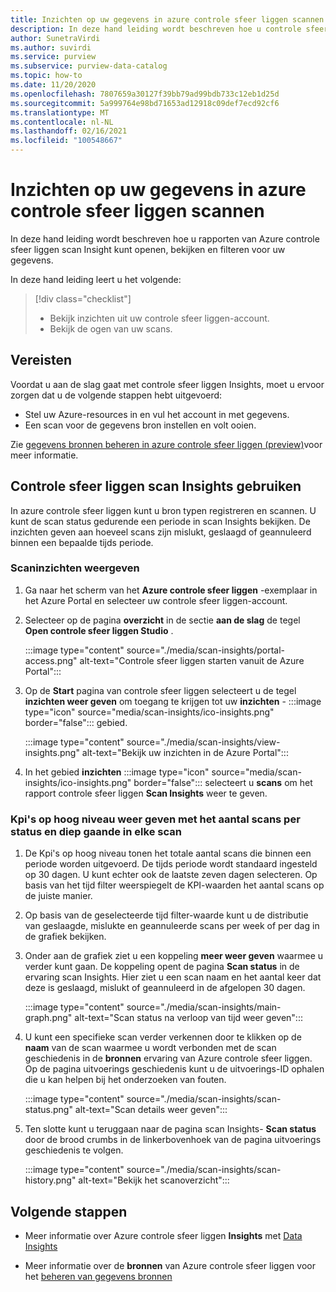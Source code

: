 ```yaml
---
title: Inzichten op uw gegevens in azure controle sfeer liggen scannen
description: In deze hand leiding wordt beschreven hoe u controle sfeer liggen Insights-scan rapporten kunt weer geven en gebruiken voor uw gegevens.
author: SunetraVirdi
ms.author: suvirdi
ms.service: purview
ms.subservice: purview-data-catalog
ms.topic: how-to
ms.date: 11/20/2020
ms.openlocfilehash: 7807659a30127f39bb79ad99bdb733c12eb1d25d
ms.sourcegitcommit: 5a999764e98bd71653ad12918c09def7ecd92cf6
ms.translationtype: MT
ms.contentlocale: nl-NL
ms.lasthandoff: 02/16/2021
ms.locfileid: "100548667"
---
```

# <a name="scan-insights-on-your-data-in-azure-purview"></a>Inzichten op uw gegevens in azure controle sfeer liggen scannen

In deze hand leiding wordt beschreven hoe u rapporten van Azure controle sfeer liggen scan Insight kunt openen, bekijken en filteren voor uw gegevens.

In deze hand leiding leert u het volgende:

> [!div class="checklist"]
> * Bekijk inzichten uit uw controle sfeer liggen-account.
> * Bekijk de ogen van uw scans.

## <a name="prerequisites"></a>Vereisten

Voordat u aan de slag gaat met controle sfeer liggen Insights, moet u ervoor zorgen dat u de volgende stappen hebt uitgevoerd:

* Stel uw Azure-resources in en vul het account in met gegevens.
* Een scan voor de gegevens bron instellen en volt ooien.

Zie [gegevens bronnen beheren in azure controle sfeer liggen (preview)](manage-data-sources.md)voor meer informatie.

## <a name="use-purview-scan-insights"></a>Controle sfeer liggen scan Insights gebruiken

In azure controle sfeer liggen kunt u bron typen registreren en scannen. U kunt de scan status gedurende een periode in scan Insights bekijken. De inzichten geven aan hoeveel scans zijn mislukt, geslaagd of geannuleerd binnen een bepaalde tijds periode.

### <a name="view-scan-insights"></a>Scaninzichten weergeven

1. Ga naar het scherm van het **Azure controle sfeer liggen** -exemplaar in het Azure Portal en selecteer uw controle sfeer liggen-account.

1. Selecteer op de pagina **overzicht** in de sectie **aan de slag** de tegel **Open controle sfeer liggen Studio** .

   :::image type="content" source="./media/scan-insights/portal-access.png" alt-text="Controle sfeer liggen starten vanuit de Azure Portal":::

1. Op de **Start** pagina van controle sfeer liggen selecteert u de tegel **inzichten weer geven** om toegang te krijgen tot uw **inzichten** - :::image type="icon" source="media/scan-insights/ico-insights.png" border="false"::: gebied.

   :::image type="content" source="./media/scan-insights/view-insights.png" alt-text="Bekijk uw inzichten in de Azure Portal":::

1. In het gebied **inzichten** :::image type="icon" source="media/scan-insights/ico-insights.png" border="false"::: selecteert u **scans** om het rapport controle sfeer liggen **Scan Insights** weer te geven.

### <a name="view-high-level-kpis-to-show-count-of-scans-by-status-and-deep-dive-into-each-scan"></a>Kpi's op hoog niveau weer geven met het aantal scans per status en diep gaande in elke scan
 
1. De Kpi's op hoog niveau tonen het totale aantal scans die binnen een periode worden uitgevoerd. De tijds periode wordt standaard ingesteld op 30 dagen. U kunt echter ook de laatste zeven dagen selecteren. Op basis van het tijd filter weerspiegelt de KPI-waarden het aantal scans op de juiste manier.


1. Op basis van de geselecteerde tijd filter-waarde kunt u de distributie van geslaagde, mislukte en geannuleerde scans per week of per dag in de grafiek bekijken.

1. Onder aan de grafiek ziet u een koppeling **meer weer geven** waarmee u verder kunt gaan. De koppeling opent de pagina  **Scan status** in de ervaring scan Insights. Hier ziet u een scan naam en het aantal keer dat deze is geslaagd, mislukt of geannuleerd in de afgelopen 30 dagen.

    :::image type="content" source="./media/scan-insights/main-graph.png" alt-text="Scan status na verloop van tijd weer geven":::

4. U kunt een specifieke scan verder verkennen door te klikken op de **naam** van de scan waarmee u wordt verbonden met de scan geschiedenis in de **bronnen** ervaring van Azure controle sfeer liggen. Op de pagina uitvoerings geschiedenis kunt u de uitvoerings-ID ophalen die u kan helpen bij het onderzoeken van fouten.

    :::image type="content" source="./media/scan-insights/scan-status.png" alt-text="Scan details weer geven":::

5. Ten slotte kunt u teruggaan naar de pagina scan Insights- **Scan status** door de brood crumbs in de linkerbovenhoek van de pagina uitvoerings geschiedenis te volgen.

    :::image type="content" source="./media/scan-insights/scan-history.png" alt-text="Bekijk het scanoverzicht"::: 

## <a name="next-steps"></a>Volgende stappen

* Meer informatie over Azure controle sfeer liggen **Insights** met [Data Insights](./concept-insights.md)

* Meer informatie over de **bronnen** van Azure controle sfeer liggen voor het [beheren van gegevens bronnen](./manage-data-sources.md)
